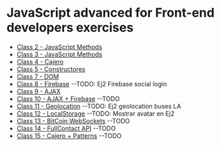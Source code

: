 # JavaScript advanced for Front-end developers exercises

- [Class 2 - JavaScript Methods](js/class02.js)
- [Class 3 - JavaScript Methods](js/class03.js)
- [Class 4 - Cajero](js/class04.js)
- [Class 5 - Constructores](js/class05.js)
- [Class 7 - DOM](js/class07.js)
- [Class 8 - Firebase](js/class08.js) --TODO: Ej2 Firebase social login
- [Class 9 - AJAX](js/class09.js)
- [Class 10 - AJAX + Firebase](js/class10.js) --TODO
- [Class 11 - Geolocation](js/class11.js) --TODO: Ej2 geolocation buses LA
- [Class 12 - LocalStorage](js/class12.js) --TODO: Mostrar avatar en Ej2
- [Class 13 - BitCoin WebSockets](js/class13.js) --TODO
- [Class 14 - FullContact API](js/class14.js) --TODO
- [Class 15 - Cajero + Patterns](js/class15.js) --TODO